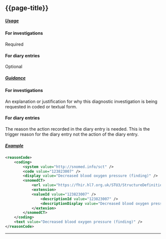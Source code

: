 ## {{page-title}}

<h5><ins>Usage</ins></h5>

#### For investigations

<span class="mro-circle required" title="Required"></span> Required

#### For diary entries

<span class="mro-circle optional" title="Optional"></span> Optional

<h5><ins>Guidance</ins></h5>

#### For investigations

An explanation or justification for why this diagnostic investigation is being requested in coded or textual form.

#### For diary entries

The reason the action recorded in the diary entry is needed. This is the trigger reason for the diary entry not the action of the diary entry.

<h5><ins>Example</ins></h5>

```xml
<reasonCode>
    <coding>
        <system value="http://snomed.info/sct" />
        <code value="123823007" />
        <display value="Decreased blood oxygen pressure (finding)" />
        <snomedCT>
            <url value="https://fhir.hl7.org.uk/STU3/StructureDefinition/Extension-coding-sctdescid" />
            <extension>
            <valueId value="123823007" />
                <descriptionId value="123823007" />
                <descriptionDisplay value="Decreased blood oxygen pressure (finding)" />
            </extesion>
        </snomedCT>
    </coding>
    <text value="Decreased blood oxygen pressure (finding)" />
</reasonCode>
```

---